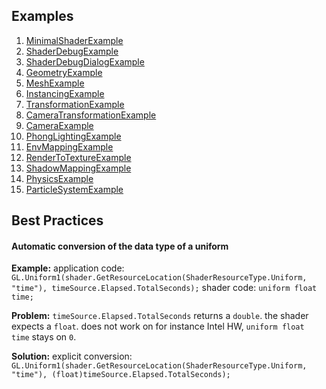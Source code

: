 ## Examples
1. [MinimalShaderExample](/SHADER/Examples/MinimalShaderExample) 
1. [ShaderDebugExample](/SHADER/Examples/ShaderDebugExample)
1. [ShaderDebugDialogExample](/SHADER/Examples/ShaderDebugDialogExample)
1. [GeometryExample](/SHADER/Examples/GeometryExample)
1. [MeshExample](/SHADER/Examples/MeshExample)
1. [InstancingExample](/SHADER/Examples/InstancingExample)
1. [TransformationExample](/SHADER/Examples/TransformationExample)
1. [CameraTransformationExample](/SHADER/Examples/CameraTransformationExample)
1. [CameraExample](/SHADER/Examples/CameraExample)
1. [PhongLightingExample](/SHADER/Examples/PhongLightingExample)
1. [EnvMappingExample](/SHADER/Examples/EnvMappingExample)
1. [RenderToTextureExample](/SHADER/Examples/RenderToTextureExample)
1. [ShadowMappingExample](/SHADER/Examples/ShadowMappingExample)
1. [PhysicsExample](/SHADER/Examples/PhysicsExample)
1. [ParticleSystemExample](/SHADER/Examples/ParticleSystemExample)
<!--1. [SSBOExample](/SHADER/Examples/SSBOExample)-->

## Best Practices
#### Automatic conversion of the data type of a uniform
**Example:**
application code: `GL.Uniform1(shader.GetResourceLocation(ShaderResourceType.Uniform, "time"), timeSource.Elapsed.TotalSeconds);`
shader code: `uniform float time;`

**Problem:** `timeSource.Elapsed.TotalSeconds` returns a `double`. the shader expects a `float`. 
does not work on for instance Intel HW, `uniform float time` stays on `0`.

**Solution:** explicit conversion: `GL.Uniform1(shader.GetResourceLocation(ShaderResourceType.Uniform, "time"), (float)timeSource.Elapsed.TotalSeconds);`

